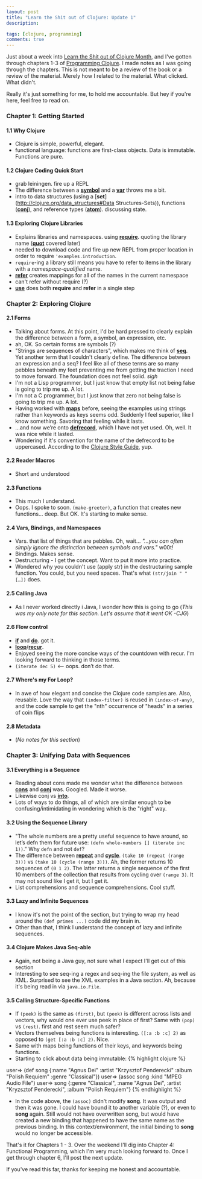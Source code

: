 ```yaml
---
layout: post
title: "Learn the Shit out of Clojure: Update 1"
description: 

tags: [clojure, programming]
comments: true
---
```


Just about a week into [Learn the Shit out of Clojure Month](/2014/08/01/learn-the-sht-out-of-clojure/), and I've gotten through chapters 1-3 of [Programming Clojure](http://pragprog.com/book/shcloj/programming-clojure). I made notes as I was going through the chapters. This is not meant to be a review of the book or a review of the material. Merely how I related to the material. What clicked. What didn't.

Really it's just something for me, to hold me accountable. But hey if you're here, feel free to read on.

### Chapter 1: Getting Started

#### 1.1 Why Clojure

- Clojure is simple, powerful, elegant.  
- functional language: functions are first-class objects. Data is immutable. Functions are pure.

#### 1.2 Clojure Coding Quick Start

- grab leiningen. fire up a REPL 
- The difference between a [__symbol__](http://clojure.org/data_structures#Data%20Structures-Symbols) and a [__var__](http://clojure.org/vars) throws me a bit. 
- intro to data structures (using a [__set__](http://clojure.org/data_structures#Data Structures-Sets)), functions ([__conj__](http://clojuredocs.org/clojure_core/clojure.core/conj)), and reference types ([__atom__](http://clojure.org/atoms)). discussing state.

#### 1.3 Exploring Clojure Libraries

- Explains libraries and namespaces. using [__require__](http://clojuredocs.org/clojure_core/clojure.core/require). quoting the library name ([__quot__](http://clojuredocs.org/clojure_core/clojure.core/quot) covered later)
- needed to download code and fire up new REPL from proper location in order to require `'examples.introduction`.
- `require`-ing a library still means you have to refer to items in the library with a _namespace-qualified_ name. 
- [__refer__](http://clojuredocs.org/clojure_core/clojure.core/refer) creates mappings for all of the names in the current namespace
- can't refer without require (?)
- [__use__](http://clojuredocs.org/clojure_core/clojure.core/use) does both __require__ and __refer__ in a single step

### Chapter 2: Exploring Clojure

#### 2.1 Forms

- Talking about forms. At this point, I'd be hard pressed to clearly explain the difference between a form, a symbol, an expression, etc.
- ah, OK. So certain forms are symbols (?)
- "Strings are sequences of characters", which makes me think of [__seq__](http://clojure.org/sequences). Yet another term that I couldn't clearly define. The difference between an expression and a seq? I feel like all of these terms are so many pebbles beneath my feet preventing me from getting the traction I need to move forward. The foundation does not feel solid. *sigh*
- I'm not a Lisp programmer, but I just know that empty list not being false is going to trip me up. A lot.
- I'm not a C programmer, but I just know that zero not being false is going to trip me up. A lot.
- Having worked with [__maps__](http://clojure.org/data_structures#Data%20Structures-Maps%20(IPersistentMap)) before, seeing the examples using strings rather than keywords as keys seems odd. Suddenly I feel superior, like I know something. Savoring that feeling while it lasts.
- ...and now we’re onto [__defrecord__](http://clojuredocs.org/clojure_core/clojure.core/defrecord), which I have not yet used. Oh, well. It was nice while it lasted.
- Wondering if it's convention for the name of the defrecord to be uppercased. According to the [Clojure Style Guide](https://github.com/bbatsov/clojure-style-guide#CamelCase-for-protocols-records-structs-and-types), yup.

#### 2.2 Reader Macros

- Short and understood

#### 2.3 Functions

- This much I understand.
- Oops. I spoke to soon. `(make-greeter)`, a function that creates new functions… deep. But OK. It's starting to make sense.

#### 2.4 Vars, Bindings, and Namespaces

- Vars. that list of things that are pebbles. Oh, wait… _"…you can often simply ignore the distinction between symbols and vars."_ w00t!
- Bindings. Makes sense.
- Destructuring - I get the concept. Want to put it more into practice.
- Wondered why you couldn't use (apply str) in the destructuring sample function. You could, but you need spaces. That's what `(str/join " " […])` does. 

#### 2.5 Calling Java

- As I never worked directly i Java, I wonder how this is going to go (_This was my only note for this section. Let's assume that it went OK -CJG_)

#### 2.6 Flow control

- [__if__](http://clojuredocs.org/clojure_core/clojure.core/if) and [__do__](http://clojuredocs.org/clojure_core/clojure.core/do). got it.
- [__loop__](http://clojuredocs.org/clojure_core/clojure.core/loop)/[__recur__](http://clojuredocs.org/clojure_core/clojure.core/recur). 
- Enjoyed seeing the more concise ways of the countdown with recur. I'm looking forward to thinking in those terms.
- `(iterate dec 5)` <— oops. don’t do that.

#### 2.7 Where's my For Loop?

- In awe of how elegant and concise the Clojure code samples are. Also, reusable. Love the way that `(index-filter)` is reused in `(index-of-any)`, and the code sample to get the "nth" occurrence of "heads" in a series of coin flips

#### 2.8 Metadata

- (_No notes for this section_)

### Chapter 3: Unifying Data with Sequences

#### 3.1 Everything is a Sequence

- Reading about cons made me wonder what the difference between [__cons__](http://clojuredocs.org/clojure_core/clojure.core/cons) and [__conj__](http://clojuredocs.org/clojure_core/clojure.core/conj) was. Googled. Made it worse.
- Likewise conj vs [__into__](http://clojuredocs.org/clojure_core/clojure.core/into).
- Lots of ways to do things, all of which are similar enough to be confusing/intimidating in wondering which is the "right" way.

#### 3.2 Using the Sequence Library

- "The whole numbers are a pretty useful sequence to have around, so let’s defn them for future use: `(defn whole-numbers [] (iterate inc 1))`." Why `defn` and not `def`?
- The difference between [__repeat__](http://clojuredocs.org/clojure_core/clojure.core/repeat) and [__cycle__](http://clojuredocs.org/clojure_core/clojure.core/cycle). `(take 10 (repeat (range 3)))` vs `(take 10 (cycle (range 3)))`. Ah, the former returns 10 sequences of `(0 1 2)`. The latter returns a single sequence of the first 10 members of the collection that results from cycling over `(range 3)`. It may not sound like I get it, but I get it.
- List comprehensions and sequence comprehensions. Cool stuff.

#### 3.3 Lazy and Infinite Sequences

- I know it's not the point of the section, but trying to wrap my head around the `(def primes ...)` code did my brain in.
- Other than that, I think I understand the concept of lazy and infinite sequences.

#### 3.4 Clojure Makes Java Seq-able

- Again, not being a Java guy, not sure what I expect I'll get out of this section
- Interesting to see seq-ing a regex and seq-ing the file system, as well as XML. Surprised to see the XML examples in a Java section. Ah, because it's being read in via `java.io.File`.

#### 3.5 Calling Structure-Specific Functions

- If `(peek)` is the same as `(first)`, but `(peek)` is different across lists and vectors, why would one ever use peek in place of first? Same with `(pop)` vs `(rest)`. first and rest seem much safer?
- Vectors themselves being functions is interesting. `([:a :b :c] 2)` as opposed to `(get [:a :b :c] 2)`. Nice.
- Same with maps being functions of their keys, and keywords being functions.
- Starting to click about data being immutable:
{% highlight clojure %}

user=> (def song {:name "Agnus Dei"
           :artist "Krzysztof Penderecki"
           :album "Polish Requiem"
           :genre ​"Classical"})
user=> (assoc song :kind "MPEG Audio File")
user=> song {:genre "Classical", :name "Agnus Dei", :artist "Kryzsztof Penderecki", :album "Polish Requiem"}
{% endhighlight %}
- In the code above, the `(assoc)` didn't modify __song__. It was output and then it was gone. I could have bound it to another variable (?), or even to __song__ again. Still would not have overwritten song, but would have created a new binding that happened to have the same name as the previous binding. In this context/environment, the initial binding to __song__ would no longer be accessible.

That's it for Chapters 1 - 3. Over the weekend I'll dig into Chapter 4: Functional Programming, which I'm very much looking forward to. Once I get through chapter 6, I'll post the next update. 

If you've read this far, thanks for keeping me honest and accountable.

